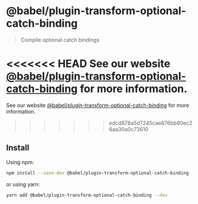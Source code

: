 # @babel/plugin-transform-optional-catch-binding

> Compile optional catch bindings

<<<<<<< HEAD
See our website [@babel/plugin-transform-optional-catch-binding](https://babeljs.io/docs/en/babel-plugin-transform-optional-catch-binding) for more information.
=======
See our website [@babel/plugin-transform-optional-catch-binding](https://babeljs.io/docs/babel-plugin-transform-optional-catch-binding) for more information.
>>>>>>> edcd878a5d7245cae676bb80ec26aa30a0c73610

## Install

Using npm:

```sh
npm install --save-dev @babel/plugin-transform-optional-catch-binding
```

or using yarn:

```sh
yarn add @babel/plugin-transform-optional-catch-binding --dev
```
